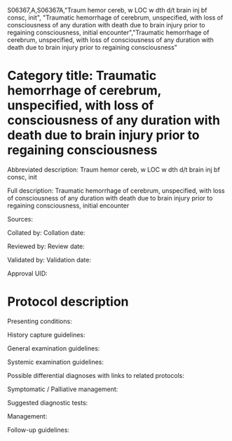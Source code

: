S06367,A,S06367A,"Traum hemor cereb, w LOC w dth d/t brain inj bf consc, init", "Traumatic hemorrhage of cerebrum, unspecified, with loss of consciousness of any duration with death due to brain injury prior to regaining consciousness, initial encounter","Traumatic hemorrhage of cerebrum, unspecified, with loss of consciousness of any duration with death due to brain injury prior to regaining consciousness"
# Category title: Traumatic hemorrhage of cerebrum, unspecified, with loss of consciousness of any duration with death due to brain injury prior to regaining consciousness

Abbreviated description: Traum hemor cereb, w LOC w dth d/t brain inj bf consc, init

Full description: Traumatic hemorrhage of cerebrum, unspecified, with loss of consciousness of any duration with death due to brain injury prior to regaining consciousness, initial encounter

Sources:

Collated by:
Collation date:

Reviewed by:
Review date:

Validated by:
Validation date:

Approval UID:

# Protocol description

Presenting conditions:

History capture guidelines:

General examination guidelines:

Systemic examination guidelines:

Possible differential diagnoses with links to related protocols:

Symptomatic / Palliative management:

Suggested diagnostic tests:

Management:

Follow-up guidelines:

